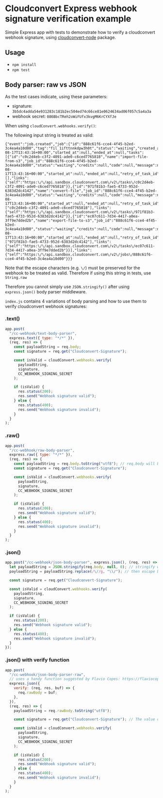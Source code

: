 # Cloudconvert Express webhook signature verification example

Simple Express app with tests to demonstrate how to verify a cloudconvert webhook signature, using [cloudconvert-node](https://github.com/cloudconvert/cloudconvert-node/) package.

## Usage

- `npm install`
- `npm test`

## Body parser: raw vs JSON

As the test cases indicate, using these parameters:

- signature: `3b5dc4adda54e931283c181b2ec504ed74c66ce81e0624634ad06f057c5a4a3a`
- webhook secret: `086BbcTReh2oWiFUfx3kvgM6KrCYXfJe`

When using `cloudConvert.webhooks.verify()`:

The following input string is treated as valid:

```
{"event":"job.created","job":{"id":"888c61f6-cce4-4f45-b2ed-3c4ea4a10d00","tag":"fil_1ifttnnkdpw3h0t","status":"waiting","created_at":"2020-08-17T13:43:16+00:00","started_at":null,"ended_at":null,"tasks":[{"id":"c0c2d4eb-c3f2-4091-ade0-c6ced7765818","name":"import-file-from-s3","job_id":"888c61f6-cce4-4f45-b2ed-3c4ea4a10d00","status":"waiting","credits":null,"code":null,"message":null,"percent":100,"operation":"import\/url","result":null,"created_at":"2020-08-17T13:43:16+00:00","started_at":null,"ended_at":null,"retry_of_task_id":null,"copy_of_task_id":null,"user_id":42896161,"priority":10,"host_name":null,"storage":null,"depends_on_task_ids":[],"links":{"self":"https:\/\/api.sandbox.cloudconvert.com\/v2\/tasks\/c0c2d4eb-c3f2-4091-ade0-c6ced7765818"}},{"id":"971f81b3-fae5-4733-952d-6383d2dc4142","name":"convert-file","job_id":"888c61f6-cce4-4f45-b2ed-3c4ea4a10d00","status":"waiting","credits":null,"code":null,"message":null,"percent":100,"operation":"convert","engine":null,"engine_version":null,"result":null,"created_at":"2020-08-17T13:43:16+00:00","started_at":null,"ended_at":null,"retry_of_task_id":null,"copy_of_task_id":null,"user_id":42896161,"priority":10,"host_name":null,"storage":null,"depends_on_task_ids":["c0c2d4eb-c3f2-4091-ade0-c6ced7765818"],"links":{"self":"https:\/\/api.sandbox.cloudconvert.com\/v2\/tasks\/971f81b3-fae5-4733-952d-6383d2dc4142"}},{"id":"ec07c611-7d34-4417-a0ea-3ff9e7dded2b","name":"export-file-to-s3","job_id":"888c61f6-cce4-4f45-b2ed-3c4ea4a10d00","status":"waiting","credits":null,"code":null,"message":null,"percent":100,"operation":"export\/s3","result":null,"created_at":"2020-08-17T13:43:16+00:00","started_at":null,"ended_at":null,"retry_of_task_id":null,"copy_of_task_id":null,"user_id":42896161,"priority":10,"host_name":null,"storage":null,"depends_on_task_ids":["971f81b3-fae5-4733-952d-6383d2dc4142"],"links":{"self":"https:\/\/api.sandbox.cloudconvert.com\/v2\/tasks\/ec07c611-7d34-4417-a0ea-3ff9e7dded2b"}}],"links":{"self":"https:\/\/api.sandbox.cloudconvert.com\/v2\/jobs\/888c61f6-cce4-4f45-b2ed-3c4ea4a10d00"}}}
```

Note that the escape characters (e.g. `\/`) must be preserved for the webhook to be treated as valid. Therefore if using this string in tests, use `String.raw`

Therefore you cannot simply use `JSON.stringify()` after using `express.json()` body parser middleware.

`index.js` contains 4 variations of body parsing and how to use them to verify cloudconvert webhook signatures:

### .text()

```javascript
app.post(
  "/cc-webhook/text-body-parser",
  express.text({ type: "*/*" }),
  (req, res) => {
    const payloadString = req.body;
    const signature = req.get("Cloudconvert-Signature");

    const isValid = cloudConvert.webhooks.verify(
      payloadString,
      signature,
      CC_WEBHOOK_SIGNING_SECRET
    );

    if (isValid) {
      res.status(200);
      res.send("Webhook signature valid");
    } else {
      res.status(400);
      res.send("Webhook signature invalid");
    }
  }
);
```

### .raw()

```javascript
app.post(
  "/cc-webhook/raw-body-parser",
  express.raw({ type: "*/*" }),
  (req, res) => {
    const payloadString = req.body.toString("utf8"); // req.body will be a buffer
    const signature = req.get("Cloudconvert-Signature");

    const isValid = cloudConvert.webhooks.verify(
      payloadString,
      signature,
      CC_WEBHOOK_SIGNING_SECRET
    );

    if (isValid) {
      res.status(200);
      res.send("Webhook signature valid");
    } else {
      res.status(400);
      res.send("Webhook signature invalid");
    }
  }
);
```

### .json()

```javascript
app.post("/cc-webhook/json-body-parser", express.json(), (req, res) => {
  let payloadString = JSON.stringify(req.body, null, 0); // stringify with no spaces
  payloadString = payloadString.replace(/\//g, "\\/"); // then escape backslashes - replace "/" with "\/"

  const signature = req.get("Cloudconvert-Signature");

  const isValid = cloudConvert.webhooks.verify(
    payloadString,
    signature,
    CC_WEBHOOK_SIGNING_SECRET
  );

  if (isValid) {
    res.status(200);
    res.send("Webhook signature valid");
  } else {
    res.status(400);
    res.send("Webhook signature invalid");
  }
});
```

### .json() with verify function

```javascript
app.post(
  "/cc-webhook/json-body-parser-raw",
  // uses a handy function suggested by Flavio Copes: https://flaviocopes.com/express-get-raw-body/
  express.json({
    verify: (req, res, buf) => {
      req.rawBody = buf;
    },
  }),
  (req, res) => {
    payloadString = req.rawBody.toString("utf8");

    const signature = req.get("Cloudconvert-Signature"); // The value of the "CloudConvert-Signature" header

    const isValid = cloudConvert.webhooks.verify(
      payloadString,
      signature,
      CC_WEBHOOK_SIGNING_SECRET
    );

    if (isValid) {
      res.status(200);
      res.send("Webhook signature valid");
    } else {
      res.status(400);
      res.send("Webhook signature invalid");
    }
  }
);
```
